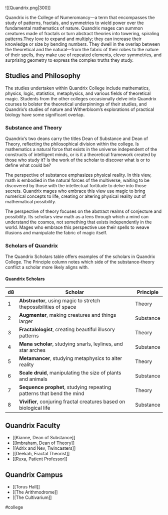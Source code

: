 ![[Quandrix.png|300]]

Quandrix is the College of Numeromancy—a term that encompasses the study of patterns, fractals, and symmetries to wield power over the fundamental mathematics of nature. Quandrix mages can summon creatures made of fractals or turn abstract theories into towering, spiraling patterns.They love to expand and multiply; they can increase their knowledge or size by bending numbers. They dwell in the overlap between the theoretical and the natural—from the fabric of their robes to the nature of their spells, they make use of repeated elements, clever symmetries, and surprising geometry to express the complex truths they study.

## Studies and Philosophy
The studies undertaken within Quandrix College include mathematics, physics, logic, statistics, metaphysics, and various fields of theoretical magic. Students from the other colleges occasionally delve into Quandrix courses to bolster the theoretical underpinnings of their studies, and Quandrix’s studies of nature and Witherbloom’s explorations of practical biology have some significant overlap.

### Substance and Theory
Quandrix’s two deans carry the titles Dean of Substance and Dean of Theory, reflecting the philosophical division within the college. Is mathematics a natural force that exists in the universe independent of the constructs of intelligent minds, or is it a theoretical framework created by those who study it? Is the work of the scholar to discover what is or to define what could be?

The perspective of substance emphasizes physical reality. In this view, math is embodied in the natural forces of the multiverse, waiting to be discovered by those with the intellectual fortitude to delve into those secrets. Quandrix mages who embrace this view use magic to bring numerical concepts to life, creating or altering physical reality out of mathematical possibility.

The perspective of theory focuses on the abstract realms of conjecture and possibility. Its scholars view math as a lens through which a mind can understand the cosmos, not something that exists independently in the world. Mages who embrace this perspective use their spells to weave illusions and manipulate the fabric of magic itself.

### Scholars of Quandrix
The Quandrix Scholars table offers examples of the scholars in Quandrix College. The Principle column notes which side of the substance-theory conflict a scholar more likely aligns with.

#### Quandrix Scholars
| d8  | Scholar                                                             | Principle |
| --- | ------------------------------------------------------------------- | --------- |
| 1   | **Abstractor**, using magic to stretch thepossibilities of space    | Theory    |
| 2   | **Augmenter**, making creatures and things larger                   | Substance |
| 3   | **Fractalologist**, creating beautiful illusory patterns             | Theory    |
| 4   | **Mana scholar**, studying snarls, leylines, and star arches         | Substance |
| 5   | **Metamancer**, studying metaphysics to alter reality                | Theory    |
| 6   | **Scale druid**, manipulating the size of plants and animals        | Substance |
| 7   | **Sequence prophet**, studying repeating patterns that bend the mind | Theory    |
| 8   | **Vivifier**, conjuring fractal creatures based on biological life   | Substance          |

## Quandrix Faculty
- [[Kianne, Dean of Substance]]
- [[Imbraham, Dean of Theory]]
- [[Adrix and Nev, Twincasters]]
- [[Deekah, Fractal Theorist]]
- [[Ruxa, Patient Professor]]

## Quandrix Campus
- [[Torus Hall]]
- [[The Arithmodrome]]
- [[The Cultivarium]]

#college
